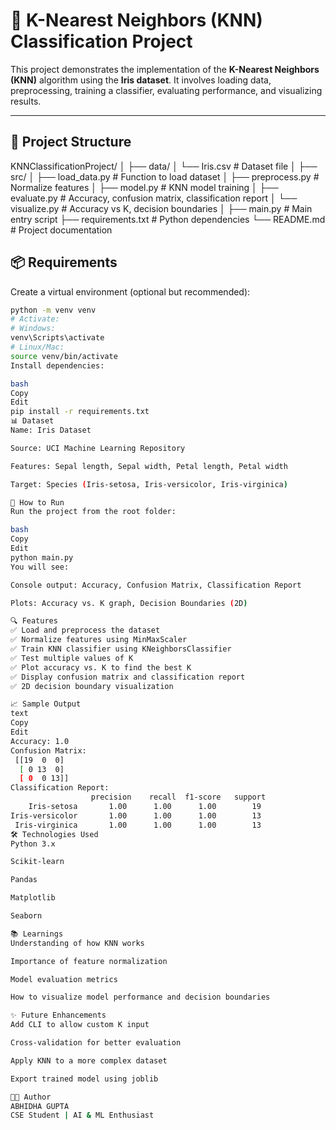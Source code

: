 # 🧠 K-Nearest Neighbors (KNN) Classification Project

This project demonstrates the implementation of the **K-Nearest Neighbors (KNN)** algorithm using the **Iris dataset**. It involves loading data, preprocessing, training a classifier, evaluating performance, and visualizing results.

---

## 📁 Project Structure

KNNClassificationProject/
│
├── data/
│   └── Iris.csv                  # Dataset file
│
├── src/
│   ├── load_data.py              # Function to load dataset
│   ├── preprocess.py             # Normalize features
│   ├── model.py                  # KNN model training
│   ├── evaluate.py               # Accuracy, confusion matrix, classification report
│   └── visualize.py              # Accuracy vs K, decision boundaries
│
├── main.py                       # Main entry script
├── requirements.txt              # Python dependencies
└── README.md                     # Project documentation

## 📦 Requirements

Create a virtual environment (optional but recommended):

```bash
python -m venv venv
# Activate:
# Windows:
venv\Scripts\activate
# Linux/Mac:
source venv/bin/activate
Install dependencies:

bash
Copy
Edit
pip install -r requirements.txt
📊 Dataset
Name: Iris Dataset

Source: UCI Machine Learning Repository

Features: Sepal length, Sepal width, Petal length, Petal width

Target: Species (Iris-setosa, Iris-versicolor, Iris-virginica)

🚀 How to Run
Run the project from the root folder:

bash
Copy
Edit
python main.py
You will see:

Console output: Accuracy, Confusion Matrix, Classification Report

Plots: Accuracy vs. K graph, Decision Boundaries (2D)

🔍 Features
✅ Load and preprocess the dataset
✅ Normalize features using MinMaxScaler
✅ Train KNN classifier using KNeighborsClassifier
✅ Test multiple values of K
✅ Plot accuracy vs. K to find the best K
✅ Display confusion matrix and classification report
✅ 2D decision boundary visualization

📈 Sample Output
text
Copy
Edit
Accuracy: 1.0
Confusion Matrix:
 [[19  0  0]
  [ 0 13  0]
  [ 0  0 13]]
Classification Report:
                  precision    recall  f1-score   support
    Iris-setosa       1.00      1.00      1.00        19
Iris-versicolor       1.00      1.00      1.00        13
 Iris-virginica       1.00      1.00      1.00        13
🛠️ Technologies Used
Python 3.x

Scikit-learn

Pandas

Matplotlib

Seaborn

📚 Learnings
Understanding of how KNN works

Importance of feature normalization

Model evaluation metrics

How to visualize model performance and decision boundaries

✨ Future Enhancements
Add CLI to allow custom K input

Cross-validation for better evaluation

Apply KNN to a more complex dataset

Export trained model using joblib

🧑‍💻 Author
ABHIDHA GUPTA
CSE Student | AI & ML Enthusiast